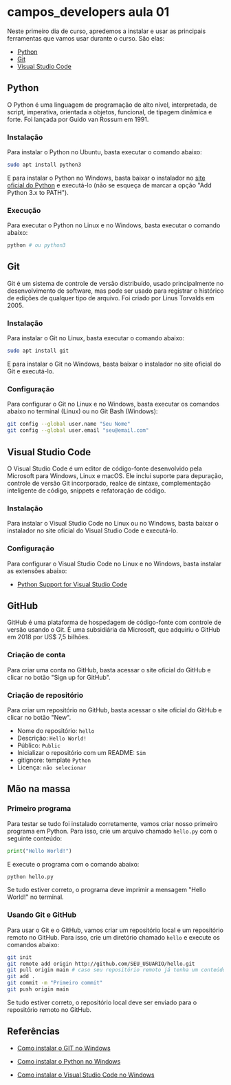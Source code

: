 # campos_developers aula 01

Neste primeiro dia de curso, apredemos a instalar e usar as principais ferramentas que vamos usar durante o curso. São elas:

- [Python](https://www.python.org/)
- [Git](https://git-scm.com/)
- [Visual Studio Code](https://code.visualstudio.com/)

## Python

O Python é uma linguagem de programação de alto nível, interpretada, de script, imperativa, orientada a objetos, funcional, de tipagem dinâmica e forte. Foi lançada por Guido van Rossum em 1991.

### Instalação

Para instalar o Python no Ubuntu, basta executar o comando abaixo:

```bash
sudo apt install python3
```

E para instalar o Python no Windows, basta baixar o instalador no
[site oficial do Python](https://www.python.org/downloads/windows/) e executá-lo (não se esqueça de marcar a opção "Add Python 3.x to PATH").

### Execução

Para executar o Python no Linux e no Windows, basta executar o comando abaixo:

```bash
python # ou python3
```

## Git

Git é um sistema de controle de versão distribuído, usado principalmente no desenvolvimento de software, mas pode ser usado para registrar o histórico de edições de qualquer tipo de arquivo. Foi criado por Linus Torvalds em 2005.

### Instalação

Para instalar o Git no Linux, basta executar o comando abaixo:

```bash
sudo apt install git
```

E para instalar o Git no Windows, basta baixar o instalador no site oficial do Git e executá-lo.

### Configuração

Para configurar o Git no Linux e no Windows, basta executar os comandos abaixo no terminal (Linux) ou no Git Bash (Windows):

```bash
git config --global user.name "Seu Nome"
git config --global user.email "seu@email.com"
```

## Visual Studio Code

O Visual Studio Code é um editor de código-fonte desenvolvido pela Microsoft para Windows, Linux e macOS. Ele inclui suporte para depuração, controle de versão Git incorporado, realce de sintaxe, complementação inteligente de código, snippets e refatoração de código.

### Instalação

Para instalar o Visual Studio Code no Linux ou no Windows, basta baixar o instalador no site oficial do Visual Studio Code e executá-lo.

### Configuração

Para configurar o Visual Studio Code no Linux e no Windows, basta instalar as extensões abaixo:

- [Python Support for Visual Studio Code](https://marketplace.visualstudio.com/items?itemName=ms-python.python)

## GitHub

GitHub é uma plataforma de hospedagem de código-fonte com controle de versão usando o Git. É uma subsidiária da Microsoft, que adquiriu o GitHub em 2018 por US$ 7,5 bilhões.

### Criação de conta

Para criar uma conta no GitHub, basta acessar o site oficial do GitHub e clicar no botão "Sign up for GitHub".

### Criação de repositório

Para criar um repositório no GitHub, basta acessar o site oficial do GitHub e clicar no botão "New".

- Nome do repositório: `hello`
- Descrição: `Hello World!`
- Público: `Public`
- Inicializar o repositório com um README: `Sim`
- gitignore: template `Python`
- Licença: `não selecionar`

## Mão na massa

### Primeiro programa

Para testar se tudo foi instalado corretamente, vamos criar nosso primeiro programa em Python. Para isso, crie um arquivo chamado `hello.py` com o seguinte conteúdo:

```python
print("Hello World!")
```

E execute o programa com o comando abaixo:

```bash
python hello.py
```

Se tudo estiver correto, o programa deve imprimir a mensagem "Hello World!" no terminal.

### Usando Git e GitHub

Para usar o Git e o GitHub, vamos criar um repositório local e um repositório remoto no GitHub. Para isso, crie um diretório chamado `hello` e execute os comandos abaixo:

```bash
git init
git remote add origin http://github.com/SEU_USUARIO/hello.git
git pull origin main # caso seu repositório remoto já tenha um conteúdo
git add .
git commit -m "Primeiro commit"
git push origin main
```

Se tudo estiver correto, o repositório local deve ser enviado para o repositório remoto no GitHub.

## Referências

- [Como instalar o GIT no Windows](https://www.youtube.com/watch?v=gmyiJcn1WuQ&ab_channel=CamposDevelopers)

- [Como instalar o Python no Windows](https://www.youtube.com/watch?v=25XAqA9LjP0&ab_channel=CamposDevelopers)

- [Como instalar o Visual Studio Code no Windows](https://www.youtube.com/watch?v=E5Bl3pxJeuI&ab_channel=CamposDevelopers)
